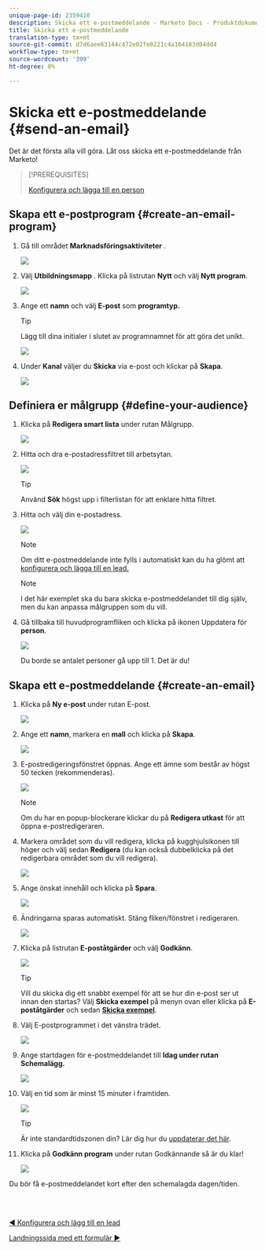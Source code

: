 ```yaml
---
unique-page-id: 2359410
description: Skicka ett e-postmeddelande - Marketo Docs - Produktdokumentation
title: Skicka ett e-postmeddelande
translation-type: tm+mt
source-git-commit: d7d6aee63144c472e02fe0221c4a164183d04dd4
workflow-type: tm+mt
source-wordcount: '399'
ht-degree: 0%

---
```



# Skicka ett e-postmeddelande {#send-an-email}

Det är det första alla vill göra. Låt oss skicka ett e-postmeddelande från Marketo!

>[!PREREQUISITES]
>
>[Konfigurera och lägga till en person](/help/marketo/getting-started/quick-wins/get-set-up-and-add-a-person.md)

## Skapa ett e-postprogram {#create-an-email-program}

1. Gå till området **Marknadsföringsaktiviteter** .

   ![](assets/one-1.png)

1. Välj **Utbildningsmapp** . Klicka på listrutan **Nytt** och välj **Nytt program**.

   ![](assets/two-1.png)

1. Ange ett **namn** och välj **E-post** som **programtyp.**

   >[!TIP]
   >
   >Lägg till dina initialer i slutet av programnamnet för att göra det unikt.

   ![](assets/three.png)

1. Under **Kanal** väljer du **Skicka** via e-post och klickar på **Skapa**.

   ![](assets/image2015-3-2-16-3a25-3a18.png)

## Definiera er målgrupp {#define-your-audience}

1. Klicka på **Redigera smart lista** under rutan Målgrupp.

   ![](assets/five.png)

1. Hitta och dra e-postadressfiltret till arbetsytan.

   ![](assets/six.png)

   >[!TIP]
   >
   >Använd **Sök** högst upp i filterlistan för att enklare hitta filtret.

1. Hitta och välj din e-postadress.

   ![](assets/seven-1.png)

   >[!NOTE]
   >
   >Om ditt e-postmeddelande inte fylls i automatiskt kan du ha glömt att [konfigurera och lägga till en lead.](/help/marketo/getting-started/quick-wins/get-set-up-and-add-a-person.md)

   >[!NOTE]
   >
   >I det här exemplet ska du bara skicka e-postmeddelandet till dig själv, men du kan anpassa målgruppen som du vill.

1. Gå tillbaka till huvudprogramfliken och klicka på ikonen Uppdatera för **person**.

   ![](assets/refresh-icon.png)

   Du borde se antalet personer gå upp till 1. Det är du!

## Skapa ett e-postmeddelande {#create-an-email}

1. Klicka på **Ny e-post** under rutan E-post.

   ![](assets/image2014-9-8-15-3a10-3a47.png)

1. Ange ett **namn**, markera en **mall** och klicka på **Skapa**.

   ![](assets/ten-1.png)

1. E-postredigeringsfönstret öppnas. Ange ett ämne som består av högst 50 tecken (rekommenderas).

   ![](assets/eleven.png)

   >[!NOTE]
   >
   >Om du har en popup-blockerare klickar du på **Redigera utkast** för att öppna e-postredigeraren.

1. Markera området som du vill redigera, klicka på kugghjulsikonen till höger och välj sedan **Redigera** (du kan också dubbelklicka på det redigerbara området som du vill redigera).

   ![](assets/twelve.png)

1. Ange önskat innehåll och klicka på **Spara**.

   ![](assets/thirteen.png)

1. Ändringarna sparas automatiskt. Stäng fliken/fönstret i redigeraren.

   ![](assets/fourteen.png)

1. Klicka på listrutan **E-poståtgärder** och välj **Godkänn**.

   ![](assets/fifteen.png)

   >[!TIP]
   >
   >Vill du skicka dig ett snabbt exempel för att se hur din e-post ser ut innan den startas? Välj **Skicka exempel** på menyn ovan eller klicka på **E-poståtgärder** och sedan [**Skicka exempel**](/help/marketo/product-docs/email-marketing/general/creating-an-email/send-a-sample-email.md).

1. Välj E-postprogrammet i det vänstra trädet.

   ![](assets/sixteen.png)

1. Ange startdagen för e-postmeddelandet till **Idag under rutan Schemalägg.**

   ![](assets/image2014-9-8-15-3a13-3a11.png)

1. Välj en tid som är minst 15 minuter i framtiden.

   ![](assets/image2014-9-8-15-3a13-3a25.png)

   >[!TIP]
   >
   >Är inte standardtidszonen din? Lär dig hur du [uppdaterar det här](/help/marketo/product-docs/administration/settings/select-your-language-locale-and-time-zone.md).

1. Klicka på **Godkänn program** under rutan Godkännande så är du klar!

   ![](assets/image2014-9-8-15-3a13-3a34.png)

Du bör få e-postmeddelandet kort efter den schemalagda dagen/tiden.

<br> 

[◄ Konfigurera och lägg till en lead](/help/marketo/getting-started/quick-wins/get-set-up-and-add-a-person.md)

[Landningssida med ett formulär ►](/help/marketo/getting-started/quick-wins/landing-page-with-a-form.md)
